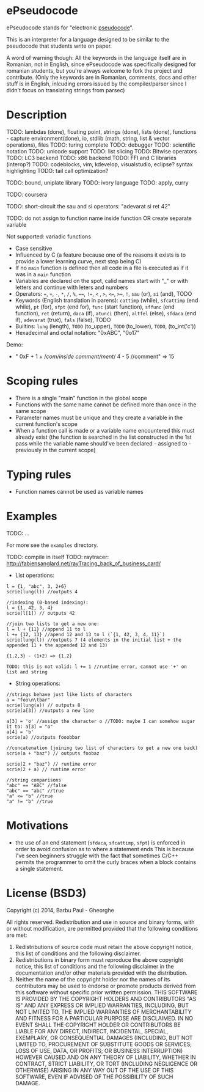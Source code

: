 ePseudocode
===========
ePseudocode stands for "electronic [pseudocode](https://en.wikipedia.org/wiki/Pseudocode)".

This is an interpreter for a language designed to be similar to the pseudocode that students write on paper.

A word of warning though: All the keywords in the language itself are in Romanian, not in English, since ePseudocode
was specifically designed for romanian students, but you're always welcome to fork the project and contribute.
(Only the keywords are in Romanian, comments, docs and other stuff is in English, inlcuding errors issued by the
compiler/parser since I didn't focus on translating strings from parsec)

Description
===========

TODO: lambdas (done), floating point, strings (done), lists (done), functions - capture environment(done), io, stdlib (math, string, list & vector operations), files
TODO: turing complete
TODO: debugger
TODO: scientific notation
TODO: unicode support
TODO: list slicing
TODO: Bitwise operators
TODO: LC3 backend
TODO: x86 backend
TODO: FFI and C libraries (interop?)
TODO: codeblocks, vim, kdevelop, visualstudio, eclipse? syntax highlighting
TODO: tail call optimization?

TODO: bound, uniplate library
TODO: ivory language
TODO: apply, curry

TODO: coursera

TODO: short-circuit the sau and si operators: "adevarat si ret 42"

TODO: do not assign to function name inside function OR create separate variable

Not supported: variadic functions

* Case sensitive
* Influenced by C (a feature because one of the reasons it exists is to provide a lower learning curve, next step being C)
* If no `main` function is defined then all code in a file is executed as if it was in a `main` function
* Variables are declared on the spot, calid names start with "_" or with letters and continue with leters and numbers
* Operators: `=`, `+`, `-`, `*`, `/`, `%`, `==`, `!=`, `<` , `>`, `<=`, `>=`, `!`, `sau` (or), `si` (and), TODO
* Keywords (English translation in parens): `cattimp` (while), `sfcattimp` (end while), `pt` (for), `sfpt` (end for),
    `func` (start function), `sffunc` (end function), `ret` (return), `daca` (if), `atunci` (then), `altfel` (else), `sfdaca` (end if),
    `adevarat` (true), `fals` (false), TODO
* Builtins: `lung` (length), `TODO` (to_upper), `TODO` (to_lower), `TODO`, (to_int('c'))
* Hexadecimal and octal notation: "0xABC", "0o17"


Demo:
* " 0xF +  1 + /*com/*inside comment*/ment*/   4 - 5 //comment" => 15

Scoping rules
=============
 * There is a single "main" function in the global scope
 * Functions with the same name cannot be defined more than once in the same scope
 * Parameter names must be unique and they create a variable in the current function's scope
 * When a function call is made or a variable name encountered this must already exist
 (the function is searched in the list constructed in the 1st pass while the variable name should've
  been declared - assigned to - previously in the current scope)

Typing rules
============
* Function names cannot be used as variable names

Examples
========

TODO: ...

For more see the `examples` directory.

TODO: compile in itself
TODO: raytracer: http://fabiensanglard.net/rayTracing_back_of_business_card/

* List operations:
```
l = {1, "abc", 3, 2+6}
scrie(lung(l)) //outputs 4

//indexing (0-based indexing):
l = {1, 42, 3, 4}
scrie(l[1]) // outputs 42

//join two lists to get a new one:
l = l + {11} //append 11 to l
l += {12, 13} //apend 12 and 13 to l (`{1, 42, 3, 4, 11}`)
scrie(lung(l)) //outputs 7 (4 elements in the initial list + the appended 11 + the appended 12 and 13)

{1,2,3} - (1+2) => {1,2}

TODO: this is not valid: l += 1 //runtime error, cannot use '+' on list and string
```

* String operations:
```
//strings behave just like lists of characters
a = "foo\n\tbar"
scrie(lung(a)) // outputs 8
scrie(a[3]) //outputs a new line

a[3] = 'o' //assign the character o //TODO: maybe I can somehow sugar it to: a[3] = "o"
a[4] = 'b'
scrie(a) //outputs fooobbar

//concatenation (joining two list of characters to get a new one back)
scrie(a + "baz") // outputs foobaz

scrie(2 + "baz") // runtime error
scrie(2 + a) // runtime error

//string comparisons
"abc" == "ABC" //false
"abc" == "abc" //true
"a" <= "b" //true
"a" != "b" //true
```

Motivations
===========

* the use of an end statement (`sfdaca`, `sfcattimp`, `sfpt`) is enforced in order to avoid confusion as to where a statement ends
This is because I've seen beginners struggle with the fact that sometimes C/C++ permits the programmer to omit the curly braces
when a block contains a single statement.

License (BSD3)
==============
Copyright (c) 2014, Barbu Paul - Gheorghe

All rights reserved.
Redistribution and use in source and binary forms, with or without modification, are permitted provided that the following conditions are met:
1. Redistributions of source code must retain the above copyright notice, this list of conditions and the following disclaimer.
2. Redistributions in binary form must reproduce the above copyright notice, this list of conditions and the following disclaimer in the documentation and/or other materials provided with the distribution.
3. Neither the name of the copyright holder nor the names of its contributors may be used to endorse or promote products derived from this software without specific prior written permission.
THIS SOFTWARE IS PROVIDED BY THE COPYRIGHT HOLDERS AND CONTRIBUTORS "AS IS" AND ANY EXPRESS OR IMPLIED WARRANTIES, INCLUDING, BUT NOT LIMITED TO, THE IMPLIED WARRANTIES OF MERCHANTABILITY AND FITNESS FOR A PARTICULAR PURPOSE ARE DISCLAIMED. IN NO EVENT SHALL THE COPYRIGHT HOLDER OR CONTRIBUTORS BE LIABLE FOR ANY DIRECT, INDIRECT, INCIDENTAL, SPECIAL, EXEMPLARY, OR CONSEQUENTIAL DAMAGES (INCLUDING, BUT NOT LIMITED TO, PROCUREMENT OF SUBSTITUTE GOODS OR SERVICES; LOSS OF USE, DATA, OR PROFITS; OR BUSINESS INTERRUPTION) HOWEVER CAUSED AND ON ANY THEORY OF LIABILITY, WHETHER IN CONTRACT, STRICT LIABILITY, OR TORT (INCLUDING NEGLIGENCE OR OTHERWISE) ARISING IN ANY WAY OUT OF THE USE OF THIS SOFTWARE, EVEN IF ADVISED OF THE POSSIBILITY OF SUCH DAMAGE.
